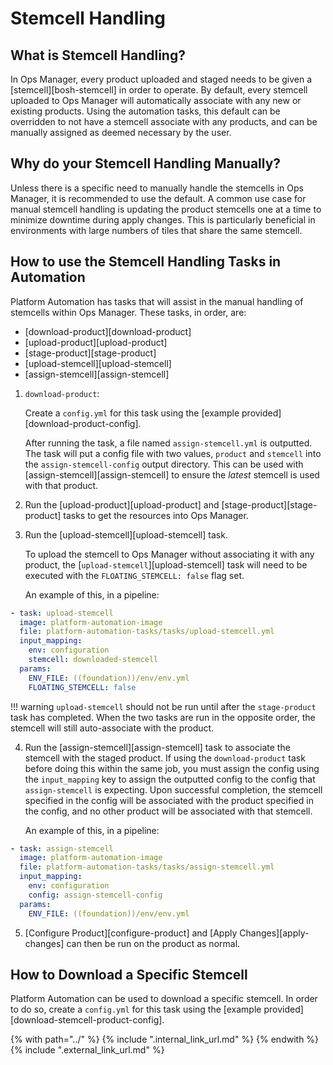 # Stemcell Handling

## What is Stemcell Handling?
In Ops Manager, every product uploaded and staged needs to be given a [stemcell][bosh-stemcell] in 
order to operate. By default, every stemcell uploaded to Ops Manager will automatically associate
with any new or existing products. Using the automation tasks, this default can be overridden to
not have a stemcell associate with any products, and can be manually assigned as deemed necessary
by the user. 

## Why do your Stemcell Handling Manually?
Unless there is a specific need to manually handle the stemcells in Ops Manager, it is recommended
to use the default. A common use case for manual stemcell handling is updating the product stemcells 
one at a time to minimize downtime during apply changes. This is particularly beneficial in environments
with large numbers of tiles that share the same stemcell. 

## How to use the Stemcell Handling Tasks in Automation
Platform Automation has tasks that will assist in the manual handling of stemcells within 
Ops Manager. These tasks, in order, are:

- [download-product][download-product]
- [upload-product][upload-product]
- [stage-product][stage-product]
- [upload-stemcell][upload-stemcell]
- [assign-stemcell][assign-stemcell]

1. `download-product`:

    Create a `config.yml` for this task using the [example provided][download-product-config].

    After running the task, a file named `assign-stemcell.yml` is outputted.
    The task will put a config file with two values, `product` and `stemcell` into the `assign-stemcell-config`
    output directory. This can be used with [assign-stemcell][assign-stemcell] to ensure the _latest_ stemcell is
    used with that product.

2. Run the [upload-product][upload-product] and [stage-product][stage-product] tasks to get the
   resources into Ops Manager.

3. Run the [upload-stemcell][upload-stemcell] task.

    To upload the stemcell to Ops Manager without associating it with any product, the
    [`upload-stemcell`][upload-stemcell] task will need to be executed with the `FLOATING_STEMCELL: false` 
    flag set.
    
    An example of this, in a pipeline:

```yaml
- task: upload-stemcell
  image: platform-automation-image
  file: platform-automation-tasks/tasks/upload-stemcell.yml
  input_mapping:
    env: configuration
    stemcell: downloaded-stemcell
  params:
    ENV_FILE: ((foundation))/env/env.yml
    FLOATING_STEMCELL: false
```

!!! warning
    `upload-stemcell` should not be run until after the `stage-product` task has completed. When the two tasks are run in the
    opposite order, the stemcell will still auto-associate with the product.


4. Run the [assign-stemcell][assign-stemcell] task to associate the stemcell with the staged product.
   If using the `download-product` task before doing this within the same job, you must assign the config
   using the `input_mapping` key to assign the outputted config to the config that `assign-stemcell` is
   expecting. Upon successful completion, the stemcell specified in the config will be associated with the product
   specified in the config, and no other product will be associated with that stemcell.
   
    An example of this, in a pipeline:

```yaml
- task: assign-stemcell
  image: platform-automation-image
  file: platform-automation-tasks/tasks/assign-stemcell.yml
  input_mapping:
    env: configuration
    config: assign-stemcell-config
  params:
    ENV_FILE: ((foundation))/env/env.yml
```
   

5. [Configure Product][configure-product] and [Apply Changes][apply-changes] can then be run on the
product as normal.

## How to Download a Specific Stemcell

Platform Automation can be used to download a specific stemcell. In order to do so, create a `config.yml` for this
task using the [example provided][download-stemcell-product-config].

{% with path="../" %}
    {% include ".internal_link_url.md" %}
{% endwith %}
{% include ".external_link_url.md" %}
